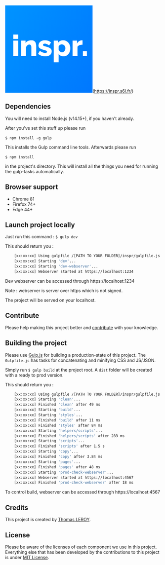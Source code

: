 ![Inspr.](https://github.com/thomas-leroy/inspr/blob/master/assets/square.png?raw=true)(https://inspr.s6l.fr/)


## Dependencies

You will need to install Node.js (v14.15+), if you haven't already.

After you've set this stuff up please run

`$ npm install -g gulp`

This installs the Gulp command line tools.
Afterwards please run

`$ npm install`

in the project's directory.
This will install all the things you need for running the gulp-tasks
automatically.

## Browser support

* Chrome 81
* Firefox 74+
* Edge 44+

## Launch project locally

Just run this command :
`$ gulp dev`

This should return you :

```bash
    [xx:xx:xx] Using gulpfile /[PATH TO YOUR FOLDER]/inspr/gulpfile.js
    [xx:xx:xx] Starting 'dev'...
    [xx:xx:xx] Starting 'dev-webserver'...
    [xx:xx:xx] Webserver started at https://localhost:1234
```

Dev webserver can be accessed through https://localhost:1234

Note : webserver is server over https which is not signed.

The project will be served on your localhost.

## Contribute

Please help making this project better and [contribute](CONTRIBUTING.md) with your knowledge.

## Building the project

Please use [Gulp.js](https://github.com/gulpjs/gulp) for building a
production-state of this project. The `Gulpfile.js` has tasks for concatenating
and minifying CSS and JS/JSON.

Simply run `$ gulp build` at the project root. A `dist` folder will be created with a ready to prod version.

This should return you :

```bash
    [xx:xx:xx] Using gulpfile /[PATH TO YOUR FOLDER]/inspr/gulpfile.js
    [xx:xx:xx] Starting 'clean'...
    [xx:xx:xx] Finished 'clean' after 49 ms
    [xx:xx:xx] Starting 'build'...
    [xx:xx:xx] Starting 'styles'...
    [xx:xx:xx] Finished 'build' after 11 ms
    [xx:xx:xx] Finished 'styles' after 84 ms
    [xx:xx:xx] Starting 'helpers/scripts'...
    [xx:xx:xx] Finished 'helpers/scripts' after 283 ms
    [xx:xx:xx] Starting 'scripts'...
    [xx:xx:xx] Finished 'scripts' after 1.5 s
    [xx:xx:xx] Starting 'copy'...
    [xx:xx:xx] Finished 'copy' after 3.84 ms
    [xx:xx:xx] Starting 'pages'...
    [xx:xx:xx] Finished 'pages' after 48 ms
    [xx:xx:xx] Starting 'prod-check-webserver'...
    [xx:xx:xx] Webserver started at https://localhost:4567
    [xx:xx:xx] Finished 'prod-check-webserver' after 18 ms
```

To control build, webserver can be accessed through https://localhost:4567

## Credits

This project is created by [Thomas LEROY](https://github.com/thomas-leroy).

## License

Please be aware of the licenses of each component we use in this project.
Everything else that has been developed by the contributions to this project is under [MIT License](LICENSE.md).
